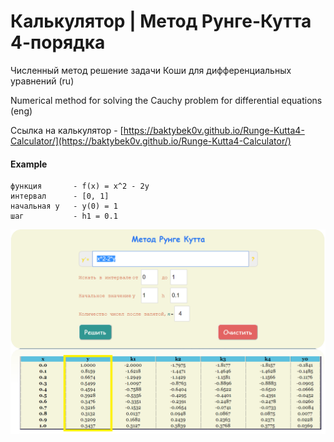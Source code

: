 # Калькулятор | Метод Рунге-Кутта 4-порядка

Численный метод решение задачи Коши для дифференциальных уравнений  (ru)

Numerical method for solving the Cauchy problem for differential equations (eng)

Ссылка на калькулятор - [https://baktybek0v.github.io/Runge-Kutta4-Calculator/](https://baktybek0v.github.io/Runge-Kutta4-Calculator/)


#### Example

```
функция       - f(x) = x^2 - 2y   
интервал      - [0, 1]
начальная y   - y(0) = 1
шаг           - h1 = 0.1

```

![example](example.png)
